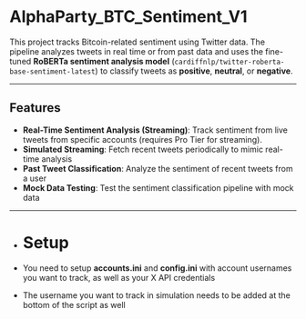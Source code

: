 # AlphaParty_BTC_Sentiment_V1

This project tracks Bitcoin-related sentiment using Twitter data. The pipeline analyzes tweets in real time or from past data and uses the fine-tuned **RoBERTa sentiment analysis model** (`cardiffnlp/twitter-roberta-base-sentiment-latest`) to classify tweets as **positive**, **neutral**, or **negative**.

---

## Features

- **Real-Time Sentiment Analysis (Streaming)**: Track sentiment from live tweets from specific accounts (requires Pro Tier for streaming).
- **Simulated Streaming**: Fetch recent tweets periodically to mimic real-time analysis
- **Past Tweet Classification**: Analyze the sentiment of recent tweets from a user
- **Mock Data Testing**: Test the sentiment classification pipeline with mock data

---

- # Setup

- You need to setup **accounts.ini** and **config.ini** with account usernames you want to track, as well as your X API credentials
- The username you want to track in simulation needs to be added at the bottom of the script as well
